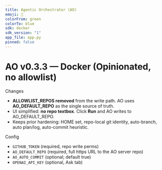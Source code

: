```yaml
---
title: Agentic Orchestrator (AO)
emoji: 🧠
colorFrom: green
colorTo: blue
sdk: docker
sdk_version: "1"
app_file: app.py
pinned: false
---
```


# AO v0.3.3 — Docker (Opinionated, no allowlist)

Changes
- **ALLOWLIST_REPOS removed** from the write path. AO uses **AO_DEFAULT_REPO** as the single source of truth.
- UI simplified: **no repo textbox**. Click **Run** and AO writes to AO_DEFAULT_REPO.
- Keeps prior hardening: HOME set, repo-local git identity, auto-branch, auto plan/log, auto-commit heuristic.

Config
- `GITHUB_TOKEN` (required, repo write perms)
- `AO_DEFAULT_REPO` (required, full https URL to the AO server repo)
- `AO_AUTO_COMMIT` (optional; default true)
- `OPENAI_API_KEY` (optional, Ask tab)
